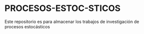 # PROCESOS-ESTOC-STICOS
Este repositorio es para almacenar los trabajos de investigación de procesos estocásticos
